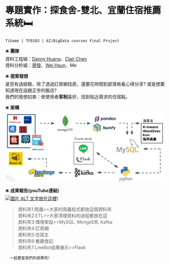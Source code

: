 # 專題實作：探食舍-雙北、宜蘭住宿推薦系統🛏️
    Tibame | TFB103 | AI/BigData courses Final Project
🛎️ **團隊** \
資料工程組：[Danny Huang](https://github.com/Danny0515)、[Clair Chen](https://github.com/inarutosai7) \
資料分析組：[德發](https://github.com/7050KoRinKo)、[Wei Hsun](https://github.com/KiddChang)、Me

🛎️ **提案發想** \
是否有過經驗，除了透過訂房網找房，還要花時間到部落格看心得分享? 或是想要知道現在話題正夯的飯店? \
我們的發想初衷：依使用者**客制**喜好，找到貼近需求的住宿點。

🛎️ **架構**
![架構](https://github.com/newgirlcarol/TFB103G1_finalProject/blob/main/%E6%B5%81%E7%A8%8B.JPG "Pipeline")

🛎️ **成果報告(youTube連結)** \
[![圖片 ALT 文字放在這裡](http://img.youtube.com/vi/HGbugynby4s/0.jpg)](http://www.youtube.com/watch?v=HGbugynby4s)\
> 資料夾1:爬蟲>>大家的爬蟲程式都放這個資料夾\
> 資料夾2:ETL>>大家清理資料的過程都放在這\
> 資料夾3:環境架設>>MySQL, MongoDB, Kafka\
> 資料夾4:訂房網\
> 資料夾5:住宿文\
> 資料夾6:餐廳食記\
> 資料夾7:LineBot成果展示>>Flask

      一起豐富我們的成果吧!
